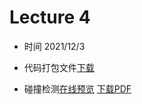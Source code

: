 Lecture 4 
====

* 时间 2021/12/3
* 代码打包文件[下载](https://raw.githubusercontent.com/JSYRD/ECNUCS_Programming_Club/main/ECPC_2021/Clubbbbbb/Lecture4/sources.zip)



* 碰撞检测[在线预览](./Clubbbbbb/Lecture3/碰撞检测.html) <a target="_blank" href="./Clubbbbbb/Lecture3/碰撞检测.pdf">下载PDF</a>

